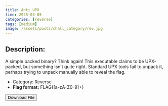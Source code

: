 ```yaml
---
title: Anti UPX 
time: 2025-03-05
categories: [reverse]
tags: [medium]
image: /assets/posts/chall_category/rev.jpg
---
```


## Description:

A simple packed binary? Think again! This executable claims to be UPX-packed, but something isn’t quite right. Standard UPX tools fail to unpack it, perhaps trying to unpack manually able to reveal the flag. 

- Category: Reverse
- **Flag format:** FLAG{[a-zA-Z0-9]+\}

<button onclick="downloadFile()">Download File</button>

<script>
function downloadFile() {
    const link = document.createElement('a');
    link.href = 'https://github.com/0x251e-challenge/challenges/raw/main/union-depository/reverse/anti-upx/chall.exe';
    link.download = 'chall.exe';
    link.click();
}
</script>
